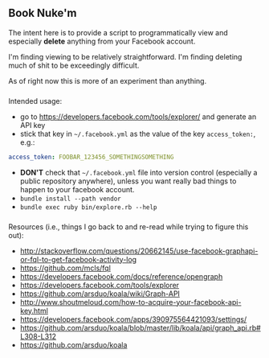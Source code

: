 ## Book Nuke'm

The intent here is to provide a script to programmatically view and especially **delete** anything
from your Facebook account.

I'm finding viewing to be relatively straightforward.  I'm finding deleting much of shit to be exceedingly difficult.

As of right now this is more of an experiment than anything.

###

Intended usage:

 - go to https://developers.facebook.com/tools/explorer/ and generate an API key
 - stick that key in `~/.facebook.yml` as the value of the key `access_token:`, e.g.:

``` yaml
access_token: FOOBAR_123456_SOMETHINGSOMETHING
```

 - **DON'T** check that `~/.facebook.yml` file into version control (especially a public repository anywhere), unless you want really bad things to happen to your facebook account.
 - `bundle install --path vendor`
 - `bundle exec ruby bin/explore.rb --help`

###

 Resources (i.e., things I go back to and re-read while trying to figure this out):

 - http://stackoverflow.com/questions/20662145/use-facebook-graphapi-or-fql-to-get-facebook-activity-log
 - https://github.com/mcls/fql
 - https://developers.facebook.com/docs/reference/opengraph
 - https://developers.facebook.com/tools/explorer
 - https://github.com/arsduo/koala/wiki/Graph-API
 - http://www.shoutmeloud.com/how-to-acquire-your-facebook-api-key.html
 - https://developers.facebook.com/apps/390975564421093/settings/
 - https://github.com/arsduo/koala/blob/master/lib/koala/api/graph_api.rb#L308-L312
 - https://github.com/arsduo/koala
